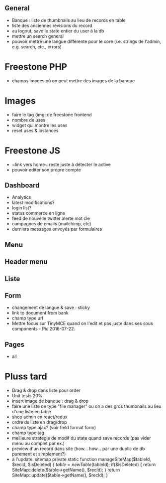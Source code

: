 ## General
- Banque : liste de thumbnails au lieu de records en table
- liste des anciennes révisions du record
- au logout, save le state entier du user à la db
- mettre un search general
- pouvoir mettre une langue différente pour le core (i.e. strings de l'admin, e.g. search, etc., errors)

# Freestone PHP
- champs images où on peut mettre des images de la banque

# Images
- faire le tag {img: de freestone frontend
- nombre de uses
- widget qui montre les uses
- reset uses & instances

# Freestone JS
- ~link vers home~ reste juste à détecter le active
- pouvoir editer son propre compte

## Dashboard
- Analytics
- latest modifications?
- login list?
- status commerce en ligne
- feed de nouvelle twitter alerte mot cle
- campagnes de emails (mailchimp, etc)
- derniers messages envoyés par formulaires

## Menu

## Header menu
## Liste

## Form
- changement de langue & save : sticky
- link to document from bank
- champ type url
- Mettre focus sur TinyMCE quand on l'edit et pas juste dans ses sous components - Pic 2016-07-22.

## Pages
- all

# Pluss tard
- Drag & drop dans liste pour order
- Unit tests 20%
- insert image de banque : drag & drop
- faire une liste de type "file manager" ou on a des gros thumbnails au lieu d'une liste en table
- shop admin en react/redux
- ordre ds liste en drag/drop
- champ type ajax? (voir field format form)
- champ type tag
- meilleure strategie de modif du state quand save records (pas vider menu au complet par ex.)
- preview d'un record dans site (how... how... par une duplic de db purement et simplement?)
- à l'update: sitemap
	private static function manageSiteMap($tableId, $recId, $isDeleted) {
		$table = new Table($tableId);
		if($isDeleted) {
			return SiteMap::delete($table->getName(), $recId);
		}
		return SiteMap::update($table->getName(), $recId);
	}


